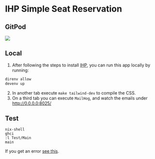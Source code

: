 # IHP Simple Seat Reservation

## GitPod

<a href="https://gitpod.io/#https://github.com/Gizra/ihp-simple-seat-reservation"><img src="https://gitpod.io/button/open-in-gitpod.svg"/></a>

## Local

1. After following the steps to install [IHP](https://ihp.digitallyinduced.com/Guide/installation.html), you can run this app locally by running:

```bash
direnv allow
devenv up
```

2. In another tab execute `make tailwind-dev` to compile the CSS.
3. On a third tab you can execute `MailHog`, and watch the emails under http://0.0.0.0:8025/

## Test

```
nix-shell
ghci
:l Test/Main
main
```

If you get an error [see this](https://ihp.digitallyinduced.com/Guide/testing.html#:~:text=Please%20note%20that%20when%20entering).
